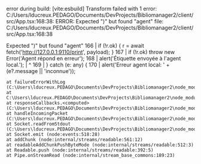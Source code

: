 error during build:
[vite:esbuild] Transform failed with 1 error:
C:/Users/lducreux.PEDAGO/Documents/DevProjects/Bibliomanager2/client/src/App.tsx:168:38: ERROR: Expected ")" but found "agent"
file: C:/Users/lducreux.PEDAGO/Documents/DevProjects/Bibliomanager2/client/src/App.tsx:168:38

Expected ")" but found "agent"
166 |        if (!r.ok) { r = await fetch('http://127.0.0.1:9110/print', payload); }
167 |        if (!r.ok) throw new Error('Agent répond en erreur');
168 |        alert('Étiquette envoyée à l'agent local.');
    |                                        ^
169 |      } catch (e: any) {
170 |        alert('Erreur agent local: ' + (e?.message || 'inconnue'));

    at failureErrorWithLog (C:\Users\lducreux.PEDAGO\Documents\DevProjects\Bibliomanager2\node_modules\esbuild\lib\main.js:1467:15)
    at C:\Users\lducreux.PEDAGO\Documents\DevProjects\Bibliomanager2\node_modules\esbuild\lib\main.js:736:50
    at responseCallbacks.<computed> (C:\Users\lducreux.PEDAGO\Documents\DevProjects\Bibliomanager2\node_modules\esbuild\lib\main.js:603:9)
    at handleIncomingPacket (C:\Users\lducreux.PEDAGO\Documents\DevProjects\Bibliomanager2\node_modules\esbuild\lib\main.js:658:12)
    at Socket.readFromStdout (C:\Users\lducreux.PEDAGO\Documents\DevProjects\Bibliomanager2\node_modules\esbuild\lib\main.js:581:7)
    at Socket.emit (node:events:518:28)
    at addChunk (node:internal/streams/readable:561:12)
    at readableAddChunkPushByteMode (node:internal/streams/readable:512:3)
    at Readable.push (node:internal/streams/readable:392:5)
    at Pipe.onStreamRead (node:internal/stream_base_commons:189:23)
